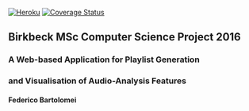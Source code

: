 [![Heroku](https://heroku-badge.herokuapp.com/?app=musicgene)](https://musicgene.herokuapp.com)
[![Coverage Status](https://coveralls.io/repos/github/bartholomews/musicgene/badge.svg?branch=master)](https://coveralls.io/github/bartholomews/musicgene?branch=master)

## Birkbeck MSc Computer Science Project 2016
### A Web-based Application for Playlist Generation 
### and Visualisation of Audio-Analysis Features
#### Federico Bartolomei